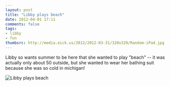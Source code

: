 ```yaml
---
layout: post
title: "Libby plays beach"
date: 2012-04-01 17:11
comments: false
tags: 
- libby
- fun
thumbsrc: http://media.eick.us/2012/2012-03-31/320x320/Random-iPad.jpg
---
```

Libby so wants summer to be here that she wanted to play "beach" -- it was actually only about 50 outside, but she wanted to wear her bathing suit because she was so cold in michigan!



![Libby plays beach](http://media.eick.us/media/photographs/2012/2012-03-31/Random-iPad.jpg)

